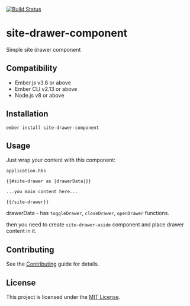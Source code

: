 [![Build Status](https://travis-ci.com/ollar/site-drawer-component.svg?branch=master)](https://travis-ci.com/ollar/site-drawer-component)

site-drawer-component
==============================================================================

Simple site drawer component


Compatibility
------------------------------------------------------------------------------

* Ember.js v3.8 or above
* Ember CLI v2.13 or above
* Node.js v8 or above


Installation
------------------------------------------------------------------------------

```
ember install site-drawer-component
```


Usage
------------------------------------------------------------------------------

Just wrap your content with this component:

`application.hbs`


```
{{#site-drawer as |drawerData|}}

...you main content here...

{{/site-drawer}}

```

drawerData - has `toggleDrawer`, `closeDrawer`, `openDrawer` functions.

then you need to create `site-drawer-aside` component and place drawer content in it.

Contributing
------------------------------------------------------------------------------

See the [Contributing](CONTRIBUTING.md) guide for details.


License
------------------------------------------------------------------------------

This project is licensed under the [MIT License](LICENSE.md).
